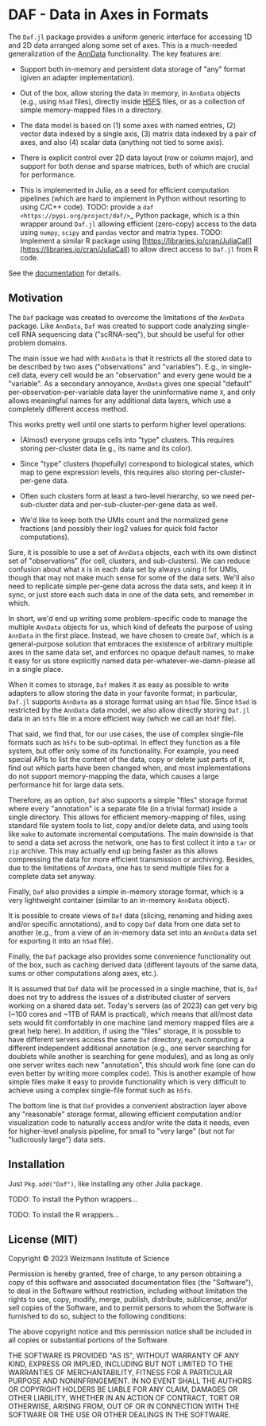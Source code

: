 # DAF - Data in Axes in Formats

The `Daf.jl` package provides a uniform generic interface for accessing 1D and 2D data arranged along some set of axes.
This is a much-needed generalization of the [AnnData](https://pypi.org/project/anndata) functionality. The key
features are:

  - Support both in-memory and persistent data storage of "any" format (given an adapter implementation).

  - Out of the box, allow storing the data in memory, in `AnnData` objects (e.g., using `h5ad` files), directly inside
    [H5FS](https://hdfgroup.org/) files, or as a collection of simple memory-mapped files in a directory.
  - The data model is based on (1) some axes with named entries, (2) vector data indexed by a single axis, (3) matrix
    data indexed by a pair of axes, and also (4) scalar data (anything not tied to some axis).
  - There is explicit control over 2D data layout (row or column major), and support for both dense and sparse matrices,
    both of which are crucial for performance.
  - This is implemented in Julia, as a seed for efficient computation pipelines (which are hard to implement in Python
    without resorting to using C/C++ code). TODO: provide a `daf <https://pypi.org/project/daf/>`_ Python package, which
    is a thin wrapper around `Daf.jl` allowing efficient (zero-copy) access to the data using `numpy`, `scipy` and
    `pandas` vector and matrix types. TODO: Implement a similar R package using
    [https://libraries.io/cran/JuliaCall](https://libraries.io/cran/JuliaCall) to allow direct access to `Daf.jl` from R
    code.

See the [documentation](https://tanaylab.github.io/Daf.jl/) for details.

## Motivation

The `Daf` package was created to overcome the limitations of the `AnnData` package. Like `AnnData`, `Daf` was created to
support code analyzing single-cell RNA sequencing data ("scRNA-seq"), but should be useful for other problem domains.

The main issue we had with `AnnData` is that it restricts all the stored data to be described by two axes
("observations" and "variables"). E.g., in single-cell data, every cell would be an "observation" and every gene would
be a "variable". As a secondary annoyance, `AnnData` gives one special "default" per-observation-per-variable data layer
the uninformative name `X`, and only allows meaningful names for any additional data layers, which use a completely
different access method.

This works pretty well until one starts to perform higher level operations:

  - (Almost) everyone groups cells into "type" clusters. This requires storing per-cluster data (e.g., its name and its
    color).

  - Since "type" clusters (hopefully) correspond to biological states, which map to gene expression levels, this
    requires also storing per-cluster-per-gene data.
  - Often such clusters form at least a two-level hierarchy, so we need per-sub-cluster data and
    per-sub-cluster-per-gene data as well.
  - We'd like to keep both the UMIs count and the normalized gene fractions (and possibly their log2 values for quick
    fold factor computations).

Sure, it is possible to use a set of `AnnData` objects, each with its own distinct set of "observations" (for cell,
clusters, and sub-clusters). We can reduce confusion about what `X` is in each data set by always using it for UMIs,
though that may not make much sense for some of the data sets. We'll also need to replicate simple per-gene data across
the data sets, and keep it in sync, or just store each such data in one of the data sets, and remember in which.

In short, we'd end up writing some problem-specific code to manage the multiple `AnnData` objects for us, which kind of
defeats the purpose of using `AnnData` in the first place. Instead, we have chosen to create `Daf`, which is a
general-purpose solution that embraces the existence of arbitrary multiple axes in the same data set, and enforces no
opaque default names, to make it easy for us store explicitly named data per-whatever-we-damn-please all in a single
place.

When it comes to storage, `Daf` makes it as easy as possible to write adapters to allow storing the data in your
favorite format; in particular, `Daf.jl` supports `AnnData` as a storage format using an `h5ad` file. Since `h5ad` is
restricted by the `AnnData` data model, we also allow directly storing `Daf.jl` data in an `h5fs` file in a more
efficient way (which we call an `h5df` file).

That said, we find that, for our use cases, the use of complex single-file formats such as `h5fs` to be sub-optimal. In
effect they function as a file system, but offer only some of its functionality. For example, you need special APIs to
list the content of the data, copy or delete just parts of it, find out which parts have been changed when, and most
implementations do not support memory-mapping the data, which causes a large performance hit for large data sets.

Therefore, as an option, `Daf` also supports a simple "files" storage format where every "annotation" is a separate file
(in a trivial format) inside a single directory. This allows for efficient memory-mapping of files, using standard file
system tools to list, copy and/or delete data, and using tools like `make` to automate incremental computations. The
main downside is that to send a data set across the network, one has to first collect it into a `tar` or `zip` archive.
This may actually end up being faster as this allows compressing the data for more efficient transmission or archiving.
Besides, due to the limitations of `AnnData`, one has to send multiple files for a complete data set anyway.

Finally, `Daf` also provides a simple in-memory storage format, which is a very lightweight container (similar to an
in-memory `AnnData` object).

It is possible to create views of `Daf` data (slicing, renaming and hiding axes and/or specific annotations), and to
copy `Daf` data from one data set to another (e.g., from a view of an in-memory data set into an `AnnData` data set for
exporting it into an `h5ad` file).

Finally, the `Daf` package also provides some convenience functionality out of the box, such as caching derived data
(different layouts of the same data, sums or other computations along axes, etc.).

It is assumed that `Daf` data will be processed in a single machine, that is, `Daf` does not try to address the issues
of a distributed cluster of servers working on a shared data set. Today's servers (as of 2023) can get very big (~100
cores and ~1TB of RAM is practical), which means that all/most data sets would fit comfortably in one machine (and
memory mapped files are a great help here). In addition, if using the "files" storage, it is possible to have different
servers access the same `Daf` directory, each computing a different independent additional annotation (e.g., one server
searching for doublets while another is searching for gene modules), and as long as only one server writes each new
"annotation", this should work fine (one can do even better by writing more complex code). This is another example of
how simple files make it easy to provide functionality which is very difficult to achieve using a complex single-file
format such as `h5fs`.

The bottom line is that `Daf` provides a convenient abstraction layer above any "reasonable" storage format, allowing
efficient computation and/or visualization code to naturally access and/or write the data it needs, even for
higher-level analysis pipeline, for small to "very large" (but not for "ludicrously large") data sets.

## Installation

Just `Pkg.add("Daf")`, like installing any other Julia package.

TODO: To install the Python wrappers...

TODO: To install the R wrappers...

## License (MIT)

Copyright © 2023 Weizmann Institute of Science

Permission is hereby granted, free of charge, to any person obtaining a copy of this software and associated
documentation files (the "Software"), to deal in the Software without restriction, including without limitation the
rights to use, copy, modify, merge, publish, distribute, sublicense, and/or sell copies of the Software, and to permit
persons to whom the Software is furnished to do so, subject to the following conditions:

The above copyright notice and this permission notice shall be included in all copies or substantial portions of the
Software.

THE SOFTWARE IS PROVIDED "AS IS", WITHOUT WARRANTY OF ANY KIND, EXPRESS OR IMPLIED, INCLUDING BUT NOT LIMITED TO THE
WARRANTIES OF MERCHANTABILITY, FITNESS FOR A PARTICULAR PURPOSE AND NONINFRINGEMENT. IN NO EVENT SHALL THE AUTHORS OR
COPYRIGHT HOLDERS BE LIABLE FOR ANY CLAIM, DAMAGES OR OTHER LIABILITY, WHETHER IN AN ACTION OF CONTRACT, TORT OR
OTHERWISE, ARISING FROM, OUT OF OR IN CONNECTION WITH THE SOFTWARE OR THE USE OR OTHER DEALINGS IN THE SOFTWARE.
